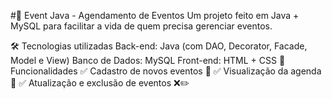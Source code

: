 #🎉 Event Java - Agendamento de Eventos
Um projeto feito em Java + MySQL para facilitar a vida de quem precisa gerenciar eventos.

🛠️ Tecnologias utilizadas
Back-end: Java (com DAO, Decorator, Facade, Model e View)
Banco de Dados: MySQL
Front-end: HTML + CSS
📌 Funcionalidades
✅ Cadastro de novos eventos 📝
✅ Visualização da agenda 📅
✅ Atualização e exclusão de eventos ❌✏️
